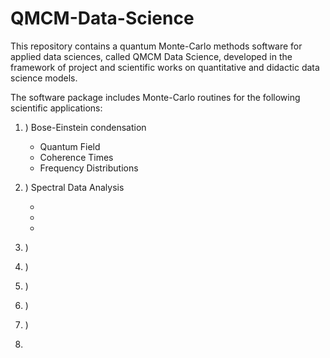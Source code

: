 # QMCM-Data-Science

This repository contains a quantum Monte-Carlo methods software for applied data sciences, called QMCM Data Science, 
developed in the framework of project and scientific works on quantitative and didactic data science models.

The software package includes Monte-Carlo routines for the following scientific applications:

1. ) Bose-Einstein condensation 
    
    - Quantum Field
    - Coherence Times
    - Frequency Distributions

2. ) Spectral Data Analysis

    - 
    -
    -

3. )
4. )
5. )
6. )
7. )
8. 
